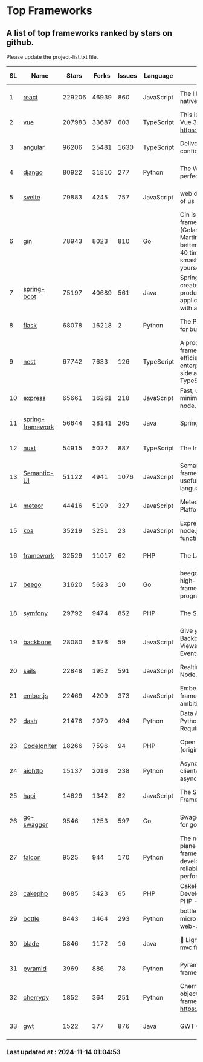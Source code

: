 # Top Frameworks
## A list of top frameworks ranked by stars on github.  
Please update the project-list.txt file.

| SL| Name  | Stars| Forks| Issues | Language | Description | Last Commit |
| --| ------| -----| ---- | ------ | -------- | ----------- | ----------- |
| 1 | [react](https://github.com/facebook/react) | 229206 | 46939 | 860 | JavaScript | The library for web and native user interfaces. | 2024-11-13 20:13:46 |
| 2 | [vue](https://github.com/vuejs/vue) | 207983 | 33687 | 603 | TypeScript | This is the repo for Vue 2. For Vue 3, go to https://github.com/vuejs/core | 2024-10-10 07:24:14 |
| 3 | [angular](https://github.com/angular/angular) | 96206 | 25481 | 1630 | TypeScript | Deliver web apps with confidence 🚀 | 2024-11-13 20:45:11 |
| 4 | [django](https://github.com/django/django) | 80922 | 31810 | 277 | Python | The Web framework for perfectionists with deadlines. | 2024-11-13 18:14:16 |
| 5 | [svelte](https://github.com/sveltejs/svelte) | 79883 | 4245 | 757 | JavaScript | web development for the rest of us | 2024-11-13 08:24:56 |
| 6 | [gin](https://github.com/gin-gonic/gin) | 78943 | 8023 | 810 | Go | Gin is a HTTP web framework written in Go (Golang). It features a Martini-like API with much better performance -- up to 40 times faster. If you need smashing performance, get yourself some Gin. | 2024-10-29 15:24:53 |
| 7 | [spring-boot](https://github.com/spring-projects/spring-boot) | 75197 | 40689 | 561 | Java | Spring Boot helps you to create Spring-powered, production-grade applications and services with absolute minimum fuss. | 2024-11-14 00:23:39 |
| 8 | [flask](https://github.com/pallets/flask) | 68078 | 16218 | 2 | Python | The Python micro framework for building web applications. | 2024-11-13 18:27:38 |
| 9 | [nest](https://github.com/nestjs/nest) | 67742 | 7633 | 126 | TypeScript | A progressive Node.js framework for building efficient, scalable, and enterprise-grade server-side applications with TypeScript/JavaScript 🚀 | 2024-11-05 13:19:52 |
| 10 | [express](https://github.com/expressjs/express) | 65661 | 16261 | 218 | JavaScript | Fast, unopinionated, minimalist web framework for node. | 2024-11-12 15:30:34 |
| 11 | [spring-framework](https://github.com/spring-projects/spring-framework) | 56644 | 38141 | 265 | Java | Spring Framework | 2024-11-13 21:26:54 |
| 12 | [nuxt](https://github.com/nuxt/nuxt) | 54915 | 5022 | 887 | TypeScript | The Intuitive Vue Framework. | 2024-11-12 21:32:05 |
| 13 | [Semantic-UI](https://github.com/Semantic-Org/Semantic-UI) | 51122 | 4941 | 1076 | JavaScript | Semantic is a UI component framework based around useful principles from natural language. | 2023-01-11 17:05:32 |
| 14 | [meteor](https://github.com/meteor/meteor) | 44416 | 5199 | 327 | JavaScript | Meteor, the JavaScript App Platform | 2024-10-28 12:42:24 |
| 15 | [koa](https://github.com/koajs/koa) | 35219 | 3231 | 23 | JavaScript | Expressive middleware for node.js using ES2017 async functions | 2024-11-04 05:08:13 |
| 16 | [framework](https://github.com/laravel/framework) | 32529 | 11017 | 62 | PHP | The Laravel Framework. | 2024-11-13 14:17:31 |
| 17 | [beego](https://github.com/beego/beego) | 31620 | 5623 | 10 | Go | beego is an open-source, high-performance web framework for the Go programming language. | 2024-10-31 12:44:58 |
| 18 | [symfony](https://github.com/symfony/symfony) | 29792 | 9474 | 852 | PHP | The Symfony PHP framework | 2024-11-13 21:20:02 |
| 19 | [backbone](https://github.com/jashkenas/backbone) | 28080 | 5376 | 59 | JavaScript | Give your JS App some Backbone with Models, Views, Collections, and Events | 2024-09-02 12:55:04 |
| 20 | [sails](https://github.com/balderdashy/sails) | 22848 | 1952 | 591 | JavaScript | Realtime MVC Framework for Node.js | 2024-11-08 16:04:38 |
| 21 | [ember.js](https://github.com/emberjs/ember.js) | 22469 | 4209 | 373 | JavaScript | Ember.js - A JavaScript framework for creating ambitious web applications | 2024-11-12 18:57:51 |
| 22 | [dash](https://github.com/plotly/dash) | 21476 | 2070 | 494 | Python | Data Apps & Dashboards for Python. No JavaScript Required. | 2024-11-04 20:26:22 |
| 23 | [CodeIgniter](https://github.com/bcit-ci/CodeIgniter) | 18266 | 7596 | 94 | PHP | Open Source PHP Framework (originally from EllisLab) | 2024-03-20 03:51:42 |
| 24 | [aiohttp](https://github.com/aio-libs/aiohttp) | 15137 | 2016 | 238 | Python | Asynchronous HTTP client/server framework for asyncio and Python | 2024-11-13 16:06:18 |
| 25 | [hapi](https://github.com/hapijs/hapi) | 14629 | 1342 | 82 | JavaScript | The Simple, Secure Framework Developers Trust | 2024-10-24 22:10:55 |
| 26 | [go-swagger](https://github.com/go-swagger/go-swagger) | 9546 | 1253 | 597 | Go | Swagger 2.0 implementation for go | 2024-11-07 04:05:23 |
| 27 | [falcon](https://github.com/falconry/falcon) | 9525 | 944 | 170 | Python | The no-magic web data plane API and microservices framework for Python developers, with a focus on reliability, correctness, and performance at scale. | 2024-11-11 07:43:02 |
| 28 | [cakephp](https://github.com/cakephp/cakephp) | 8685 | 3423 | 65 | PHP | CakePHP: The Rapid Development Framework for PHP - Official Repository | 2024-11-10 03:39:46 |
| 29 | [bottle](https://github.com/bottlepy/bottle) | 8443 | 1464 | 293 | Python | bottle.py is a fast and simple micro-framework for python web-applications. | 2024-10-28 21:37:28 |
| 30 | [blade](https://github.com/lets-blade/blade) | 5846 | 1172 | 16 | Java | :rocket: Lightning fast and elegant mvc framework for Java8 | 2024-06-17 01:05:35 |
| 31 | [pyramid](https://github.com/Pylons/pyramid) | 3969 | 886 | 78 | Python | Pyramid - A Python web framework | 2024-06-10 16:09:42 |
| 32 | [cherrypy](https://github.com/cherrypy/cherrypy) | 1852 | 364 | 251 | Python | CherryPy is a pythonic, object-oriented HTTP framework.      https://cherrypy.dev | 2024-10-31 00:00:39 |
| 33 | [gwt](https://github.com/gwtproject/gwt) | 1522 | 377 | 876 | Java | GWT Open Source Project | 2024-11-07 15:22:31 |

### Last updated at : 2024-11-14 01:04:53
